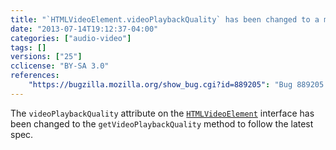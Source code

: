 ```yaml
---
title: "`HTMLVideoElement.videoPlaybackQuality` has been changed to a method"
date: "2013-07-14T19:12:37-04:00"
categories: ["audio-video"]
tags: []
versions: ["25"]
cclicense: "BY-SA 3.0"
references:
    "https://bugzilla.mozilla.org/show_bug.cgi?id=889205": "Bug 889205 – Make HTMLVideoElement.videoPlaybackQuality a method"
---
```

The `videoPlaybackQuality` attribute on the [`HTMLVideoElement`](https://developer.mozilla.org/en-US/docs/Web/API/HTMLVideoElement) interface has been changed to the `getVideoPlaybackQuality` method to follow the latest spec.
